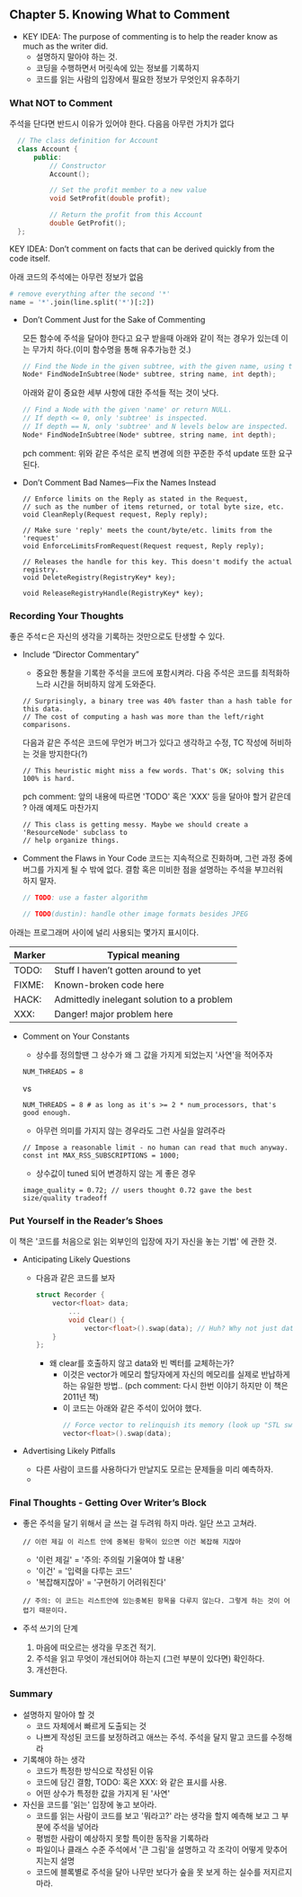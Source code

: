 ## Chapter 5. Knowing What to Comment

  - KEY IDEA: The purpose of commenting is to help the reader know as much as the writer did.
    - 설명하지 말아야 하는 것.
    - 코딩을 수행하면서 머릿속에 있는 정보를 기록하지
    - 코드를 읽는 사람의 입장에서 필요한 정보가 무엇인지 유추하기
    
### What NOT to Comment
  주석을 단다면 반드시 이유가 있어야 한다. 다음음 아무런 가치가 없다 
  ```cpp
    // The class definition for Account
    class Account {
        public:
            // Constructor
            Account();

            // Set the profit member to a new value
            void SetProfit(double profit);

            // Return the profit from this Account
            double GetProfit();
    };
  ```
KEY IDEA: Don’t comment on facts that can be derived quickly from the code itself.

  아래 코드의 주석에는 아무런 정보가 없음
  ```python    
  # remove everything after the second '*'
  name = '*'.join(line.split('*')[:2])
  ```

  - Don’t Comment Just for the Sake of Commenting
     
    모든  함수에 주석을 달아야 한다고 요구 받을때 아래와 같이 적는 경우가 있는데 이는 무가치 하다.(이미 함수명을 통해 유추가능한 것.)
    ```cpp
    // Find the Node in the given subtree, with the given name, using the given depth.
    Node* FindNodeInSubtree(Node* subtree, string name, int depth);
    ```
     
    아래와 같이 중요한 세부 사항에 대한 주석들 적는 것이 낫다.
    ```cpp
    // Find a Node with the given 'name' or return NULL.
    // If depth <= 0, only 'subtree' is inspected.
    // If depth == N, only 'subtree' and N levels below are inspected.
    Node* FindNodeInSubtree(Node* subtree, string name, int depth);
    ```
    
    pch comment: 위와 같은 주석은 로직 변경에 의한 꾸준한 주석 update 또한 요구된다. 
  
  - Don’t Comment Bad Names—Fix the Names Instead
    ```
    // Enforce limits on the Reply as stated in the Request,
    // such as the number of items returned, or total byte size, etc.
    void CleanReply(Request request, Reply reply);
    ```
    
    ```
    // Make sure 'reply' meets the count/byte/etc. limits from the 'request'
    void EnforceLimitsFromRequest(Request request, Reply reply);
    ```
    
    ```
    // Releases the handle for this key. This doesn't modify the actual registry.
    void DeleteRegistry(RegistryKey* key);
    ```
    
    ```
    void ReleaseRegistryHandle(RegistryKey* key);
    ```
  

### Recording Your Thoughts
  좋은 주석ㄷ은 자신의 생각을 기록하는 것만으로도 탄생할 수 있다. 
  - Include “Director Commentary”
    - 중요한 통찰을 기록한 주석을 코드에 포함시켜라. 
      다음 주석은 코드를 최적화하느라 시간을 허비하지 않게 도와준다. 
    ```
    // Surprisingly, a binary tree was 40% faster than a hash table for this data.
    // The cost of computing a hash was more than the left/right comparisons.
    ```
    다음과 같은 주석은 코드에 무언가 버그가 있다고 생각하고 수정, TC 작성에 허비하는 것을 방지한다(?)
    ```
    // This heuristic might miss a few words. That's OK; solving this 100% is hard.
    ```
    pch comment: 앞의 내용에 따르면 'TODO' 혹은 'XXX' 등을 달아야 할거 같은데 ? 아래 예제도 마찬가지
    
    ```
    // This class is getting messy. Maybe we should create a 'ResourceNode' subclass to
    // help organize things.
    ```
    
  - Comment the Flaws in Your Code
    코드는 지속적으로 진화하며, 그런 과정 중에 버그를 가지게 될 수 밖에 없다. 결함 혹은 미비한 점을 설명하는 주석을 부끄러워 하지 말자. 
    ```cpp
    // TODO: use a faster algorithm
    ```
    
    ```cpp
    // TODO(dustin): handle other image formats besides JPEG
    ```
    
    
  아래는 프로그래머 사이에 널리 사용되는 몇가지 표시이다.
    
    
  |Marker|Typical meaning|
  |------|---|
  |TODO:|Stuff I haven’t gotten around to yet|
  |FIXME:|Known-broken code here|
  |HACK:|Admittedly inelegant solution to a problem|
  |XXX:|Danger! major problem here|
    
  - Comment on Your Constants
    -  상수를 정의할땐 그 상수가 왜 그 값을 가지게 되었는지 '사연'을 적어주자
    
    ```
    NUM_THREADS = 8
    ```
    vs
    ```
    NUM_THREADS = 8 # as long as it's >= 2 * num_processors, that's good enough.
    ```
        
    - 아무런 의미를 가지지 않는 경우라도 그런 사실을 알려주라 
    
    ```
    // Impose a reasonable limit - no human can read that much anyway.
    const int MAX_RSS_SUBSCRIPTIONS = 1000;
    ``` 
    
    - 상수값이 tuned 되어 변경하지 않는 게 좋은 경우 
    ```
    image_quality = 0.72; // users thought 0.72 gave the best size/quality tradeoff
    ``` 
### Put Yourself in the Reader’s Shoes
  이 책은 '코드를 처음으로 읽는 외부인의 입장에 자기 자신을 놓는 기법' 에 관한 것. 
  - Anticipating Likely Questions
      - 다음과 같은 코드를 보자 
        ```cpp
        struct Recorder {
            vector<float> data;
                ...
                void Clear() {
                    vector<float>().swap(data); // Huh? Why not just data.clear()?
            }
        };
        ```
        - 왜 clear를 호출하지 않고 data와 빈 벡터를 교체하는가? 
          - 이것은 vector가 메모리 할당자에게 자신의 메모리를 실제로 반납하게 하는 유일한 방법.. (pch comment: 다시 한번 이야기 하지만 이 책은 2011년 책)
          - 이 코드는 아래와 같은 주석이 있어야 했다.
              ```cpp
              // Force vector to relinquish its memory (look up "STL swap trick")
              vector<float>().swap(data);
              ```     
        
  - Advertising Likely Pitfalls
    -  다른 사람이 코드를 사용하다가 만날지도 모르는 문제들을 미리 예측하자.
      - 
### Final Thoughts - Getting Over Writer’s Block
  - 좋은 주석을 달기 위해서 글 쓰는 걸 두려워 하지 마라. 일단 쓰고 고쳐라.
    ```
    // 이런 제길 이 리스트 안에 중복된 항목이 있으면 이건 복잡해 지잖아
    ```
    - '이런 제길' = '주의: 주의릴 기울여야 할 내용'
    - '이건' = '입력을 다루는 코드'
    - '복잡해지잖아' = '구현하기 어려워진다'
    
    ```
    // 주의: 이 코드는 리스트안에 있는중복된 항목을 다루지 않는다. 그렇게 하는 것이 어렵기 때문이다. 
    ```
  - 주석 쓰기의 단계
    1. 마음에 떠오르는 생각을 무조건 적기.
    2. 주석을 읽고 무엇이 개선되어야 하는지 (그런 부분이 있다면) 확인하다.
    3. 개선한다.  
    
### Summary
  - 설명하지 말아야 할 것
    - 코드 자체에서 빠르게 도출되는 것
    - 나쁘게 작성된 코드를 보정하려고 애쓰는 주석. 주석을 달지 말고 코드를 수정해라
  - 기록해야 하는 생각
    - 코드가 특정한 방식으로 작성된 이유
    - 코드에 담긴 결함, TODO: 혹은 XXX: 와 같은 표시를 사용.
    - 어떤 상수가 특정한 값을 가지게 된 '사연'
  - 자신을 코드를 '읽는' 입장에 놓고 보아라.
    - 코드를 읽는 사람이 코드를 보고 '뭐라고?' 라는 생각을 할지 예측해 보고 그 부분에 주석을 넣어라
    - 평범한 사람이 예상하지 못할 특이한 동작을 기록하라
    - 파일이나 클래스 수준 주석에서 '큰 그림'을 설명하고 각 조각이 어떻게 맞추어 지는지 설명
    - 코드에 블록별로 주석을 달아 나무만 보다가 숲을 못 보게 하는 실수를 저지르지 마라.